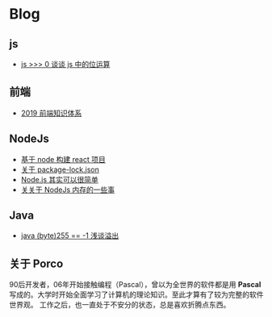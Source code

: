 # Blog


## js
- [js >>> 0 谈谈 js 中的位运算](https://github.com/zhangporco/blog/blob/master/js/js%20%3E%3E%3E%200%20%E8%B0%88%E8%B0%88%20js%20%E4%B8%AD%E7%9A%84%E4%BD%8D%E8%BF%90%E7%AE%97.md)

## 前端
- [2019 前端知识体系](https://github.com/zhangporco/blog/blob/master/frontend/2019%20%E5%89%8D%E7%AB%AF%E7%9F%A5%E8%AF%86%E4%BD%93%E7%B3%BB.md)

## NodeJs
- [基于 node 构建 react 项目](https://github.com/zhangporco/blog/blob/master/nodejs/%E5%9F%BA%E4%BA%8E%20node%20%E6%9E%84%E5%BB%BA%20react%20%E9%A1%B9%E7%9B%AE.md)
- [关于 package-lock.json](https://github.com/zhangporco/blog/blob/master/nodejs/%E5%85%B3%E4%BA%8E%20package-lock.json%20%E6%96%87%E4%BB%B6.md)
- [Node.js 其实可以很简单](https://github.com/zhangporco/blog/blob/master/nodejs/node.js%20%E5%85%B6%E5%AE%9E%E5%8F%AF%E4%BB%A5%E5%BE%88%E7%AE%80%E5%8D%95.md)
- [关关于 NodeJs 内存的一些事](https://github.com/zhangporco/blog/blob/master/nodejs/%E5%85%B3%E4%BA%8E%20NodeJs%20%E5%86%85%E5%AD%98%E7%9A%84%E4%B8%80%E4%BA%9B%E4%BA%8B.md)

## Java
- [java (byte)255 == -1 浅谈溢出](https://github.com/zhangporco/blog/blob/master/java/java%20(byte)255%20%E6%B5%85%E8%B0%88%E6%BA%A2%E5%87%BA.md)

## 关于 Porco

90后开发者，06年开始接触编程（Pascal），曾以为全世界的软件都是用 **Pascal** 写成的。大学时开始全面学习了计算机的理论知识。至此才算有了较为完整的软件世界观。
工作之后，也一直处于不安分的状态，总是喜欢折腾点东西。
